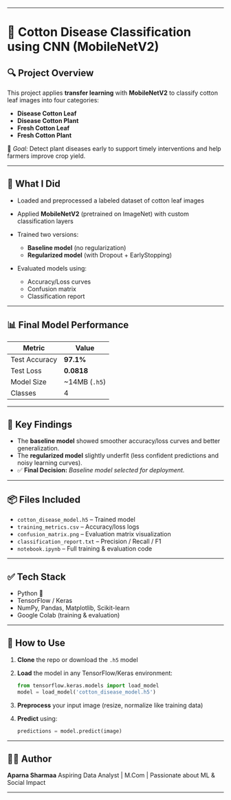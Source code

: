 
---

# 📁 Cotton Disease Classification using CNN (MobileNetV2)

## 🔍 Project Overview

This project applies **transfer learning** with **MobileNetV2** to classify cotton leaf images into four categories:

* **Disease Cotton Leaf**
* **Disease Cotton Plant**
* **Fresh Cotton Leaf**
* **Fresh Cotton Plant**

🎯 *Goal:* Detect plant diseases early to support timely interventions and help farmers improve crop yield.

---

## 🧠 What I Did

* Loaded and preprocessed a labeled dataset of cotton leaf images
* Applied **MobileNetV2** (pretrained on ImageNet) with custom classification layers
* Trained two versions:

  * **Baseline model** (no regularization)
  * **Regularized model** (with Dropout + EarlyStopping)
* Evaluated models using:

  * Accuracy/Loss curves
  * Confusion matrix
  * Classification report

---

## 📊 Final Model Performance

| Metric        | Value          |
| ------------- | -------------- |
| Test Accuracy | **97.1%**      |
| Test Loss     | **0.0818**     |
| Model Size    | \~14MB (`.h5`) |
| Classes       | 4              |

---

## 🔬 Key Findings

* The **baseline model** showed smoother accuracy/loss curves and better generalization.
* The **regularized model** slightly underfit (less confident predictions and noisy learning curves).
* ✅ **Final Decision:** *Baseline model selected for deployment.*

---

## 📦 Files Included

* `cotton_disease_model.h5` – Trained model
* `training_metrics.csv` – Accuracy/loss logs
* `confusion_matrix.png` – Evaluation matrix visualization
* `classification_report.txt` – Precision / Recall / F1
* `notebook.ipynb` – Full training & evaluation code

---

## ✅ Tech Stack

* Python 🐍
* TensorFlow / Keras
* NumPy, Pandas, Matplotlib, Scikit-learn
* Google Colab (training & evaluation)

---

## 🚀 How to Use

1. **Clone** the repo or download the `.h5` model
2. **Load** the model in any TensorFlow/Keras environment:

   ```python
   from tensorflow.keras.models import load_model
   model = load_model('cotton_disease_model.h5')
   ```
3. **Preprocess** your input image (resize, normalize like training data)
4. **Predict** using:

   ```python
   predictions = model.predict(image)
   ```

---

## 🙋‍♀ Author

**Aparna Sharmaa**
Aspiring Data Analyst | M.Com | Passionate about ML & Social Impact

---


